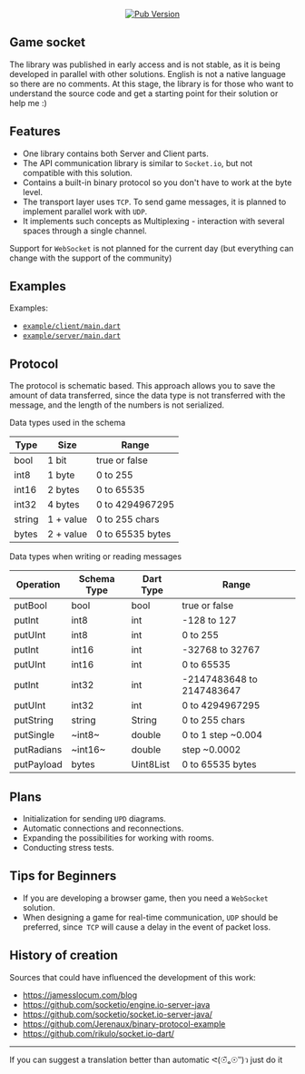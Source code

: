 <p align="center">
<a title="Pub" href="https://pub.dartlang.org/packages/game_socket"><img alt="Pub Version" src="https://img.shields.io/pub/v/game_socket?color=blue&style=for-the-badge"></a>
</p>

## Game socket
The library was published in early access and is not stable, as it is being developed in parallel with other solutions. English is not a native language so there are no comments. At this stage, the library is for those who want to understand the source code and get a starting point for their solution or help me :)


## Features
* One library contains both Server and Client parts.
* The API communication library is similar to `Socket.io`, but not compatible with this solution.
* Contains a built-in binary protocol so you don't have to work at the byte level.
* The transport layer uses `TCP`. To send game messages, it is planned to implement parallel work with `UDP`.
* It implements such concepts as Multiplexing - interaction with several spaces through a single channel.

Support for `WebSocket` is not planned for the current day (but everything can change with the support of the community)


## Examples
Examples:
* [`example/client/main.dart`](https://github.com/QiXi/game_socket/blob/master/example/client/main.dart)
* [`example/server/main.dart`](https://github.com/QiXi/game_socket/blob/master/example/server/main.dart)


## Protocol

The protocol is schematic based. This approach allows you to save the amount of data transferred, since the data type is not transferred with the message, and the length of the numbers is not serialized.

Data types used in the schema

| Type | Size | Range |
| ---- | ---- | ----- |
| bool | 1 bit | true or false |
| int8 | 1 byte | 0 to 255 |
| int16 | 2 bytes | 0 to 65535 |
| int32 | 4 bytes | 0 to 4294967295 |
| string | 1 + value | 0 to 255 chars |
| bytes | 2 + value | 0 to 65535 bytes |


Data types when writing or reading messages

| Operation | Schema Type | Dart Type | Range |
| --------- | ----------- | --------- | ----- |
| putBool   | bool   | bool| true or false |
| putInt    | int8   | int | -128 to 127 |
| putUInt   | int8   | int | 0 to 255 |
| putInt    | int16  | int | -32768 to 32767 |
| putUInt   | int16  | int | 0 to 65535 |
| putInt    | int32  | int | -2147483648 to 2147483647 |
| putUInt   | int32  | int | 0 to 4294967295 |
| putString | string | String | 0 to 255 chars |
| putSingle | ~int8~ | double | 0 to 1 step ~0.004 |
| putRadians | ~int16~ | double | step ~0.0002 |
| putPayload | bytes | Uint8List | 0 to 65535 bytes |


## Plans
* Initialization for sending `UPD` diagrams.
* Automatic connections and reconnections.
* Expanding the possibilities for working with rooms.
* Conducting stress tests.


## Tips for Beginners
* If you are developing a browser game, then you need a `WebSocket` solution.
* When designing a game for real-time communication, `UDP` should be preferred, since` TCP` will cause a delay in the event of packet loss.


## History of creation
Sources that could have influenced the development of this work:

* https://jamesslocum.com/blog
* https://github.com/socketio/engine.io-server-java
* https://github.com/socketio/socket.io-server-java/
* https://github.com/Jerenaux/binary-protocol-example
* https://github.com/rikulo/socket.io-dart/

___
If you can suggest a translation better than automatic ᕙ(☉̃ₒ☉‶)ว just do it